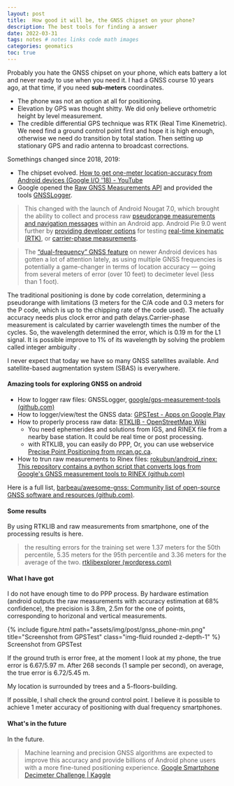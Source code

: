 ```yaml
---
layout: post
title:  How good it will be, the GNSS chipset on your phone?
description: The best tools for finding a answer
date: 2022-03-31
tags: notes # notes links code math images
categories: geomatics
toc: true
---
```



Probably you hate the GNSS chipset on your phone, which eats battery a lot and never ready to use when you need it. I had a GNSS course 10 years ago, at that time, if you need **sub-meters** coordinates.

- The phone was not an option at all for positioning.
- Elevation by GPS was thought shitty. We did only believe orthometric height by level measurement.
- The credible differential GPS technique was RTK (Real Time Kinemetric). We need find a ground control point first and hope it is high enough, otherwise we need do transition by total station. Then setting up stationary GPS and radio antenna to broadcast corrections.

Somethings changed since 2018, 2019:

- The chipset evolved. [How to get one-meter location-accuracy from Android devices (Google I/O '18) - YouTube](https://www.youtube.com/watch?v=vywGgSrGODU)
- Google opened the [Raw GNSS Measurements API](https://developer.android.com/guide/topics/sensors/gnss#analyze) and provided the tools [GNSSLogger](https://play.google.com/store/apps/details?id=com.google.android.apps.location.gps.gnsslogger&hl=zh&gl=US).

> This changed with the launch of Android Nougat 7.0, which brought the ability to collect and process raw [pseudorange measurements and navigation messages](https://developer.android.com/guide/topics/sensors/gnss.html) within an Android app. Android Pie 9.0 went further by [providing developer options](https://youtu.be/vywGgSrGODU?t=1898) for testing [real-time kinematic (RTK)](https://en.wikipedia.org/wiki/Real-time_kinematic), or [carrier-phase measurements](http://insidegnss.com/auto/julaug10-solutions.pdf).

> The [“dual-frequency” GNSS feature](https://medium.com/@sjbarbeau/dual-frequency-gnss-on-android-devices-152b8826e1c) on newer Android devices has gotten a lot of attention lately, as using multiple GNSS frequencies is potentially a game-changer in terms of location accuracy — going from several meters of error (over 10 feet) to decimeter level (less than 1 foot).

The traditional positioning is done by code correlation, determining a pseudorange with limitations (3 meters for the C/A code and 0.3 meters for the P code, which is up to the chipping rate of the code used). The actually accuracy needs plus clock error and path delays.Carrier-phase measurement is calculated by carrier wavelength times the number of the cycles. So, the wavelength determined the error, which is 0.19 m for the L1 signal. It is possible improve to 1% of its wavelength by solving the problem called integer ambiguity .

I never expect that today we have so many GNSS satellites available. And satellite-based augmentation system (SBAS) is everywhere.



#### Amazing tools for exploring GNSS on android

- How to logger raw files: GNSSLogger, [google/gps-measurement-tools (github.com)](https://github.com/google/gps-measurement-tools)
- How to logger/view/test the GNSS data: [GPSTest - Apps on Google Play](https://play.google.com/store/apps/details?id=com.android.gpstest)
- How to properly process raw data: [RTKLIB - OpenStreetMap Wiki](https://wiki.openstreetmap.org/wiki/RTKLIB)
  - You need ephemerides and solutions from IGS, and RINEX file from a nearby base station. It could be real time or post processing.
  - with RTKLIB, you can easily do PPP, Or,  you can use webservice [Precise Point Positioning from nrcan.gc.ca](https://webapp.geod.nrcan.gc.ca/geod/tools-outils/ppp.php).
- How to trun raw measurements to Rinex files: [rokubun/android_rinex: This repository contains a python script that converts logs from Google's GNSS measurement tools to RINEX (github.com)](https://github.com/rokubun/android_rinex)

Here is a full list, [barbeau/awesome-gnss: Community list of open-source GNSS software and resources (github.com)](https://github.com/barbeau/awesome-gnss).



#### Some results

By using RTKLIB and raw measurements from smartphone, one of the processing results is here.

>  the resulting errors for the training set were 1.37 meters for the 50th percentile, 5.35 meters for the 95th percentile and 3.36 meters for the average of the two. [rtklibexplorer (wordpress.com)](https://rtklibexplorer.wordpress.com/2022/01/10/google-smartphone-decimeter-challenge/)



#### What I have got

I do not have enough time to do PPP process. By hardware estimation (android outputs the raw measurements with accuracy estimation at 68% confidence), the precision is 3.8m, 2.5m for the one of points, corresponding to horizonal and vertical measurements.


<div class="row">
    <div class="col-sm mt-3 mt-md-0">
        {% include figure.html path="assets/img/post/gnss_phone-min.png" title="Screenshot from GPSTest" class="img-fluid rounded z-depth-1" %}
    </div>
</div>
<div class="caption">
    Screenshot from GPSTest
</div>


If the ground truth is error free, at the moment I look at my phone, the true error is 6.67/5.97 m. After 268 seconds (1 sample per second), on average, the true error is 6.72/5.45 m.

My location is surrounded by trees and a 5-floors-building.

If possible, I shall check the ground control point. I believe it is possible to achieve 1 meter accuracy of positioning with dual frequency smartphones.



#### What's in the future

In the future.

> Machine learning and precision GNSS algorithms are expected to improve this accuracy and provide billions of Android phone users with a more fine-tuned positioning experience.
> [Google Smartphone Decimeter Challenge | Kaggle](https://www.kaggle.com/competitions/google-smartphone-decimeter-challenge/overview/description)


